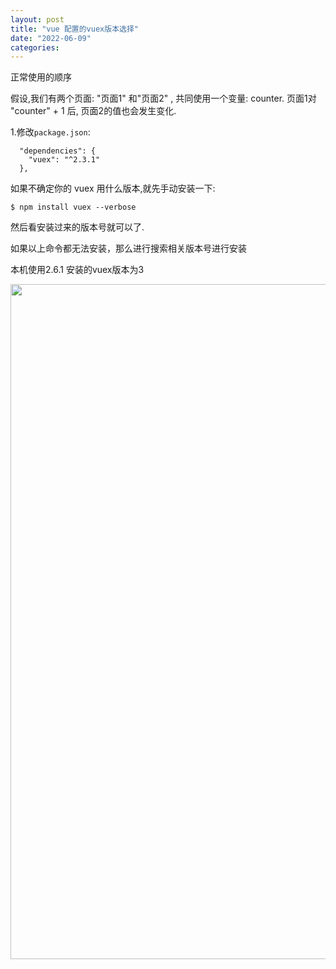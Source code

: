 ```yaml
---
layout: post
title: "vue 配置的vuex版本选择"
date: "2022-06-09"
categories: 
---
```

<p id="正常使用的顺序">正常使用的顺序</p>

<p>假设,我们有两个页面: &quot;页面1&quot; 和&quot;页面2&quot; , 共同使用一个变量: counter. 页面1对 &quot;counter&quot; + 1 后, 页面2的值也会发生变化.</p>

<p id="1修改packagejson">1.修改<code>package.json</code>:</p>

<pre>
<code>  &quot;dependencies&quot;: {
    &quot;vuex&quot;: &quot;^2.3.1&quot;
  },
</code></pre>

<p>如果不确定你的 vuex 用什么版本,就先手动安装一下:</p>

<pre>
<code>$ npm install vuex --verbose
</code></pre>

<p>然后看安装过来的版本号就可以了.</p>

<p>如果以上命令都无法安装，那么进行搜索相关版本号进行安装</p>

<p>本机使用2.6.1 安装的vuex版本为3</p>

<p><img alt="" height="1080" src="https://img-blog.csdnimg.cn/2bdf5cc6a2ff40a1acda87af58045d4c.png" width="1200" /></p>

<p>&nbsp;</p>

